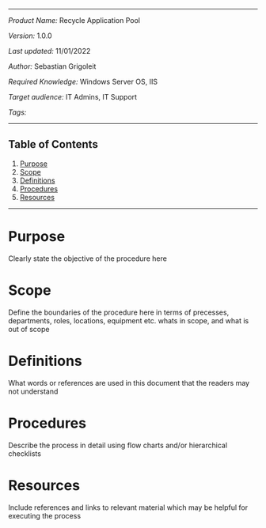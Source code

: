 ***
*Product Name:* Recycle Application Pool

*Version:* 1.0.0

*Last updated:* 11/01/2022

*Author:* Sebastian Grigoleit

*Required Knowledge:* Windows Server OS, IIS

*Target audience:* IT Admins, IT Support

*Tags:*

***

## Table of Contents
1. [Purpose](#Purpose)
2. [Scope](#Scope)
3. [Definitions](#Definitions)
4. [Procedures](#Procedures)
5. [Resources](#Resources)

***
# Purpose
Clearly state the objective of the procedure here

# Scope
 Define the boundaries of the procedure here in terms of precesses, departments, roles, locations, equipment etc. whats in scope, and what is out of scope
# Definitions
What words or references are used in this document that the readers may not understand

# Procedures
Describe the process in detail using flow charts and/or hierarchical checklists 

# Resources
Include references and links to relevant material which may be helpful for executing the process 